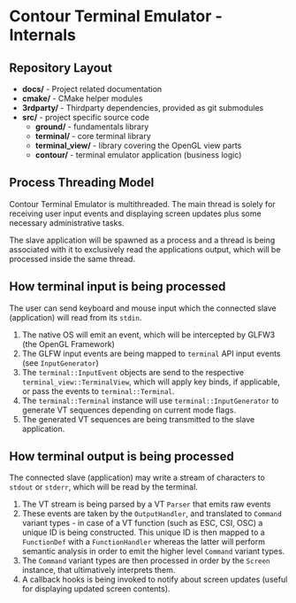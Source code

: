 # Contour Terminal Emulator - Internals

## Repository Layout

* **docs/** - Project related documentation
* **cmake/** - CMake helper modules
* **3rdparty/** - Thirdparty dependencies, provided as git submodules
* **src/** - project specific source code
  * **ground/** - fundamentals library
  * **terminal/** - core terminal library
  * **terminal_view/** - library covering the OpenGL view parts
  * **contour/** - terminal emulator application (business logic)

## Process Threading Model

Contour Terminal Emulator is multithreaded.
The main thread is solely for receiving user input events and displaying screen updates plus some necessary administrative tasks.

The slave application will be spawned as a process and a
thread is being associated with it to exclusively read the
applications output, which will be processed inside the same thread.

## How terminal input is being processed

The user can send keyboard and mouse input
which the connected slave (application) will read
from its `stdin`.

1. The native OS will emit an event, which will be intercepted by GLFW3 (the OpenGL Framework)
2. The GLFW input events are being mapped to `terminal` API input events (see `InputGenerator`)
3. The `terminal::InputEvent` objects are send to the respective `terminal_view::TerminalView`, which will apply key binds, if applicable, or pass the events to `terminal::Terminal`.
4. The `terminal::Terminal` instance will use `terminal::InputGenerator` to generate VT sequences depending on current mode flags.
5. The generated VT sequences are being transmitted to the slave application.

## How terminal output is being processed

The connected slave (application) may write a stream of characters to `stdout` or `stderr`,
which will be read by the terminal.

1. The VT stream is being parsed by a VT `Parser` that emits raw events
2. These events are taken by the `OutputHandler`, and translated to `Command` variant types - in case of a VT function (such as ESC, CSI, OSC) a unique ID is being constructed. This unique ID is then mapped to a `FunctionDef` with a `FunctionHandler` whereas the latter will perform semantic analysis in order to emit the higher level `Command` variant types.
3. The `Command` variant types are then processed in order by the `Screen` instance, that ultimatively interprets them.
4. A callback hooks is being invoked to notify about screen updates (useful for displaying updated screen contents).
